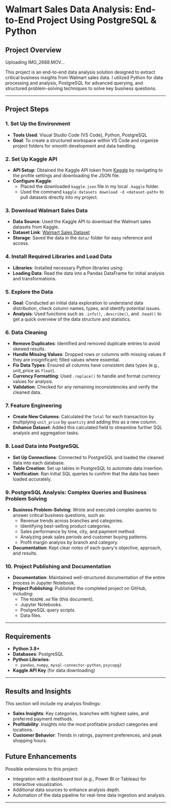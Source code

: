 # Walmart Sales Data Analysis: End-to-End Project Using PostgreSQL & Python

## Project Overview


Uploading IMG_2688.MOV…




This project is an end-to-end data analysis solution designed to extract critical business insights from Walmart sales data. I utilized Python for data processing and analysis, PostgreSQL for advanced querying, and structured problem-solving techniques to solve key business questions. 

---

## Project Steps

### 1. Set Up the Environment
   - **Tools Used**: Visual Studio Code (VS Code), Python, PostgreSQL
   - **Goal**: To create a structured workspace within VS Code and organize project folders for smooth development and data handling.

### 2. Set Up Kaggle API
   - **API Setup**: Obtained the Kaggle API token from [Kaggle](https://www.kaggle.com/) by navigating to the profile settings and downloading the JSON file.
   - **Configure Kaggle**: 
      - Placed the downloaded `kaggle.json` file in my local `.kaggle` folder.
      - Used the command `kaggle datasets download -d <dataset-path>` to pull datasets directly into my project.

### 3. Download Walmart Sales Data
   - **Data Source**: Used the Kaggle API to download the Walmart sales datasets from Kaggle.
   - **Dataset Link**: [Walmart Sales Dataset](https://www.kaggle.com/najir0123/walmart-10k-sales-datasets)
   - **Storage**: Saved the data in the `data/` folder for easy reference and access.

### 4. Install Required Libraries and Load Data
   - **Libraries**: Installed necessary Python libraries using:
   - **Loading Data**: Read the data into a Pandas DataFrame for initial analysis and transformations.

### 5. Explore the Data
   - **Goal**: Conducted an initial data exploration to understand data distribution, check column names, types, and identify potential issues.
   - **Analysis**: Used functions such as `.info()`, `.describe()`, and `.head()` to get a quick overview of the data structure and statistics.

### 6. Data Cleaning
   - **Remove Duplicates**: Identified and removed duplicate entries to avoid skewed results.
   - **Handle Missing Values**: Dropped rows or columns with missing values if they are insignificant; filled values where essential.
   - **Fix Data Types**: Ensured all columns have consistent data types (e.g., unit_price as `float`).
   - **Currency Formatting**: Used `.replace()` to handle and format currency values for analysis.
   - **Validation**: Checked for any remaining inconsistencies and verify the cleaned data.

### 7. Feature Engineering
   - **Create New Columns**: Calculated the `Total` for each transaction by multiplying `unit_price` by `quantity` and adding this as a new column.
   - **Enhance Dataset**: Added this calculated field to streamline further SQL analysis and aggregation tasks.

### 8. Load Data into PostgreSQL
   - **Set Up Connections**: Connected to PostgreSQL and loaded the cleaned data into each database.
   - **Table Creation**: Set up tables in PostgreSQL to automate data insertion.
   - **Verification**: Ran initial SQL queries to confirm that the data has been loaded accurately.

### 9. PostgreSQL Analysis: Complex Queries and Business Problem Solving
   - **Business Problem-Solving**: Wrote and executed complex queries to answer critical business questions, such as:
     - Revenue trends across branches and categories.
     - Identifying best-selling product categories.
     - Sales performance by time, city, and payment method.
     - Analyzing peak sales periods and customer buying patterns.
     - Profit margin analysis by branch and category.
   - **Documentation**: Kept clear notes of each query's objective, approach, and results.

### 10. Project Publishing and Documentation
   - **Documentation**: Maintained well-structured documentation of the entire process in Jupyter Notebook.
   - **Project Publishing**: Published the completed project on GitHub, including:
     - The `README.md` file (this document).
     - Jupyter Notebooks.
     - PostgreSQL query scripts.
     - Data files. 

---

## Requirements

- **Python 3.8+**
- **Databases**: PostgreSQL
- **Python Libraries**:
  - `pandas`, `numpy`, `mysql-connector-python`, `psycopg2`
- **Kaggle API Key** (for data downloading)


---


## Results and Insights

This section will include my analysis findings:
- **Sales Insights**: Key categories, branches with highest sales, and preferred payment methods.
- **Profitability**: Insights into the most profitable product categories and locations.
- **Customer Behavior**: Trends in ratings, payment preferences, and peak shopping hours.

## Future Enhancements

Possible extensions to this project:
- Integration with a dashboard tool (e.g., Power BI or Tableau) for interactive visualization.
- Additional data sources to enhance analysis depth.
- Automation of the data pipeline for real-time data ingestion and analysis.

---


